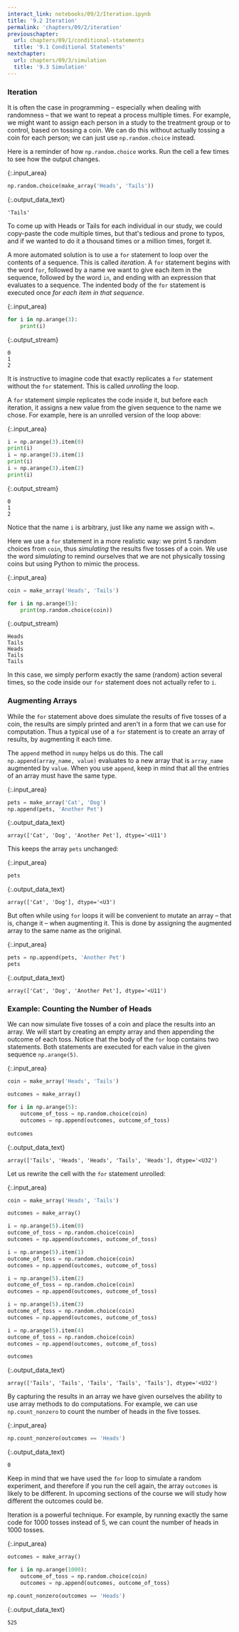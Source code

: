 ```yaml
---
interact_link: notebooks/09/2/Iteration.ipynb
title: '9.2 Iteration'
permalink: 'chapters/09/2/iteration'
previouschapter:
  url: chapters/09/1/conditional-statements
  title: '9.1 Conditional Statements'
nextchapter:
  url: chapters/09/3/simulation
  title: '9.3 Simulation'
---
```


### Iteration ###
It is often the case in programming – especially when dealing with randomness – that we want to repeat a process multiple times. For example, we might want to assign each person in a study to the treatment group or to control, based on tossing a coin. We can do this without actually tossing a coin for each person; we can just use `np.random.choice` instead.

Here is a reminder of how `np.random.choice` works. Run the cell a few times to see how the output changes.


{:.input_area}
```python
np.random.choice(make_array('Heads', 'Tails'))
```




{:.output_data_text}
```
'Tails'
```



To come up with Heads or Tails for each individual in our study, we could copy-paste the code multiple times, but that's tedious and prone to typos, and if we wanted to do it a thousand times or a million times, forget it.  

A more automated solution is to use a `for` statement to loop over the contents of a sequence. This is called *iteration*. A `for` statement begins with the word `for`, followed by a name we want to give each item in the sequence, followed by the word `in`, and ending with an expression that evaluates to a sequence. The indented body of the `for` statement is executed once *for each item in that sequence*.


{:.input_area}
```python
for i in np.arange(3):
    print(i)
```

{:.output_stream}
```
0
1
2

```

It is instructive to imagine code that exactly replicates a `for` statement without the `for` statement.  This is called *unrolling* the loop.  

A `for` statement simple replicates the code inside it, but before each iteration, it assigns a new value from the given sequence to the name we chose.  For example, here is an unrolled version of the loop above:


{:.input_area}
```python
i = np.arange(3).item(0)
print(i)
i = np.arange(3).item(1)
print(i)
i = np.arange(3).item(2)
print(i)
```

{:.output_stream}
```
0
1
2

```

Notice that the name `i` is arbitrary, just like any name we assign with `=`.

Here we use a `for` statement in a more realistic way: we print 5 random choices from `coin`, thus *simulating* the results five tosses of a coin. We use the word *simulating* to remind ourselves that we are not physically tossing coins but using Python to mimic the process.


{:.input_area}
```python
coin = make_array('Heads', 'Tails')

for i in np.arange(5):
    print(np.random.choice(coin))
```

{:.output_stream}
```
Heads
Tails
Heads
Tails
Tails

```

In this case, we simply perform exactly the same (random) action several times, so the code inside our `for` statement does not actually refer to `i`.

### Augmenting Arrays ###

While the `for` statement above does simulate the results of five tosses of a coin, the results are simply printed and aren't in a form that we can use for computation. Thus a typical use of a `for` statement is to create an array of results, by augmenting it each time.

The `append` method in `numpy` helps us do this. The call `np.append(array_name, value)` evaluates to a new array that is `array_name` augmented by `value`. When you use `append`, keep in mind that all the entries of an array must have the same type.


{:.input_area}
```python
pets = make_array('Cat', 'Dog')
np.append(pets, 'Another Pet')
```




{:.output_data_text}
```
array(['Cat', 'Dog', 'Another Pet'], dtype='<U11')
```



This keeps the array `pets` unchanged:


{:.input_area}
```python
pets
```




{:.output_data_text}
```
array(['Cat', 'Dog'], dtype='<U3')
```



But often while using `for` loops it will be convenient to mutate an array – that is, change it – when augmenting it. This is done by assigning the augmented array to the same name as the original.


{:.input_area}
```python
pets = np.append(pets, 'Another Pet')
pets
```




{:.output_data_text}
```
array(['Cat', 'Dog', 'Another Pet'], dtype='<U11')
```



### Example: Counting the Number of Heads ###

We can now simulate five tosses of a coin and place the results into an array. We will start by creating an empty array and then appending the outcome of each toss. Notice that the body of the `for` loop contains two statements. Both statements are executed for each value in the given sequence `np.arange(5)`.


{:.input_area}
```python
coin = make_array('Heads', 'Tails')

outcomes = make_array()

for i in np.arange(5):
    outcome_of_toss = np.random.choice(coin)
    outcomes = np.append(outcomes, outcome_of_toss)
    
outcomes
```




{:.output_data_text}
```
array(['Tails', 'Heads', 'Heads', 'Tails', 'Heads'], dtype='<U32')
```



Let us rewrite the cell with the `for` statement unrolled:


{:.input_area}
```python
coin = make_array('Heads', 'Tails')

outcomes = make_array()

i = np.arange(5).item(0)
outcome_of_toss = np.random.choice(coin)
outcomes = np.append(outcomes, outcome_of_toss)

i = np.arange(5).item(1)
outcome_of_toss = np.random.choice(coin)
outcomes = np.append(outcomes, outcome_of_toss)

i = np.arange(5).item(2)
outcome_of_toss = np.random.choice(coin)
outcomes = np.append(outcomes, outcome_of_toss)

i = np.arange(5).item(3)
outcome_of_toss = np.random.choice(coin)
outcomes = np.append(outcomes, outcome_of_toss)

i = np.arange(5).item(4)
outcome_of_toss = np.random.choice(coin)
outcomes = np.append(outcomes, outcome_of_toss)

outcomes
```




{:.output_data_text}
```
array(['Tails', 'Tails', 'Tails', 'Tails', 'Tails'], dtype='<U32')
```



By capturing the results in an array we have given ourselves the ability to use array methods to do computations. For example, we can use `np.count_nonzero` to count the number of heads in the five tosses.


{:.input_area}
```python
np.count_nonzero(outcomes == 'Heads')
```




{:.output_data_text}
```
0
```



Keep in mind that we have used the `for` loop to simulate a random experiment, and therefore if you run the cell again, the array `outcomes` is likely to be different. In upcoming sections of the course we will study how different the outcomes could be.

Iteration is a powerful technique. For example, by running exactly the same code for 1000 tosses instead of 5, we can count the number of heads in 1000 tosses.


{:.input_area}
```python
outcomes = make_array()

for i in np.arange(1000):
    outcome_of_toss = np.random.choice(coin)
    outcomes = np.append(outcomes, outcome_of_toss)

np.count_nonzero(outcomes == 'Heads')
```




{:.output_data_text}
```
525
```


